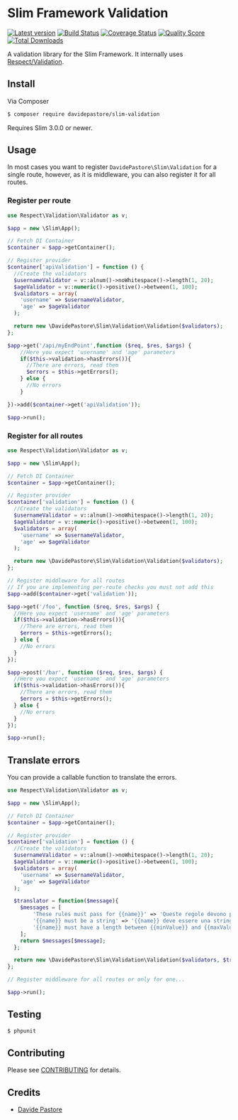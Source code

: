 # Slim Framework Validation

[![Latest version][ico-version]][link-packagist]
[![Build Status][ico-travis]][link-travis]
[![Coverage Status][ico-scrutinizer]][link-scrutinizer]
[![Quality Score][ico-code-quality]][link-code-quality]
[![Total Downloads][ico-downloads]][link-downloads]


A validation library for the Slim Framework. It internally uses [Respect/Validation](respect-validation).

## Install

Via Composer

``` bash
$ composer require davidepastore/slim-validation
```

Requires Slim 3.0.0 or newer.

## Usage

In most cases you want to register `DavidePastore\Slim\Validation` for a single route, however,
as it is middleware, you can also register it for all routes.


### Register per route

```php
use Respect\Validation\Validator as v;

$app = new \Slim\App();

// Fetch DI Container
$container = $app->getContainer();

// Register provider
$container['apiValidation'] = function () {
  //Create the validators
  $usernameValidator = v::alnum()->noWhitespace()->length(1, 20);
  $ageValidator = v::numeric()->positive()->between(1, 100);
  $validators = array(
    'username' => $usernameValidator,
    'age' => $ageValidator
  );

  return new \DavidePastore\Slim\Validation\Validation($validators);
};

$app->get('/api/myEndPoint',function ($req, $res, $args) {
    //Here you expect 'username' and 'age' parameters
    if($this->validation->hasErrors()){
      //There are errors, read them
      $errors = $this->getErrors();
    } else {
      //No errors
    }

})->add($container->get('apiValidation'));

$app->run();
```


### Register for all routes

```php
use Respect\Validation\Validator as v;

$app = new \Slim\App();

// Fetch DI Container
$container = $app->getContainer();

// Register provider
$container['validation'] = function () {
  //Create the validators
  $usernameValidator = v::alnum()->noWhitespace()->length(1, 20);
  $ageValidator = v::numeric()->positive()->between(1, 100);
  $validators = array(
    'username' => $usernameValidator,
    'age' => $ageValidator
  );

  return new \DavidePastore\Slim\Validation\Validation($validators);
};

// Register middleware for all routes
// If you are implementing per-route checks you must not add this
$app->add($container->get('validation'));

$app->get('/foo', function ($req, $res, $args) {
  //Here you expect 'username' and 'age' parameters
  if($this->validation->hasErrors()){
    //There are errors, read them
    $errors = $this->getErrors();
  } else {
    //No errors
  }
});

$app->post('/bar', function ($req, $res, $args) {
  //Here you expect 'username' and 'age' parameters
  if($this->validation->hasErrors()){
    //There are errors, read them
    $errors = $this->getErrors();
  } else {
    //No errors
  }
});

$app->run();
```


## Translate errors

You can provide a callable function to translate the errors.

```php
use Respect\Validation\Validator as v;

$app = new \Slim\App();

// Fetch DI Container
$container = $app->getContainer();

// Register provider
$container['validation'] = function () {
  //Create the validators
  $usernameValidator = v::alnum()->noWhitespace()->length(1, 20);
  $ageValidator = v::numeric()->positive()->between(1, 100);
  $validators = array(
    'username' => $usernameValidator,
    'age' => $ageValidator
  );

  $translator = function($message){
    $messages = [
        'These rules must pass for {{name}}' => 'Queste regole devono passare per {{name}}',
        '{{name}} must be a string' => '{{name}} deve essere una stringa',
        '{{name}} must have a length between {{minValue}} and {{maxValue}}' => '{{name}} deve avere una dimensione di caratteri compresa tra {{minValue}} e {{maxValue}}',
    ];
    return $messages[$message];
  };

  return new \DavidePastore\Slim\Validation\Validation($validators, $translator);
};

// Register middleware for all routes or only for one...

$app->run();
```

## Testing

``` bash
$ phpunit
```

## Contributing

Please see [CONTRIBUTING](CONTRIBUTING.md) for details.

## Credits

- [Davide Pastore](https://github.com/davidepastore)


[respect-validation]: https://github.com/Respect/Validation
[ico-version]: https://img.shields.io/packagist/v/DavidePastore/Slim-Validation.svg?style=flat-square
[ico-travis]: https://travis-ci.org/DavidePastore/Slim-Validation.svg?branch=master
[ico-scrutinizer]: https://img.shields.io/scrutinizer/coverage/g/DavidePastore/Slim-Validation.svg?style=flat-square
[ico-code-quality]: https://img.shields.io/scrutinizer/g/davidepastore/Slim-Validation.svg?style=flat-square
[ico-downloads]: https://img.shields.io/packagist/dt/davidepastore/slim-validation.svg?style=flat-square

[link-packagist]: https://packagist.org/packages/davidepastore/slim-validation
[link-travis]: https://travis-ci.org/DavidePastore/Slim-Validation
[link-scrutinizer]: https://scrutinizer-ci.com/g/DavidePastore/Slim-Validation/code-structure
[link-code-quality]: https://scrutinizer-ci.com/g/DavidePastore/Slim-Validation
[link-downloads]: https://packagist.org/packages/davidepastore/slim-validation
